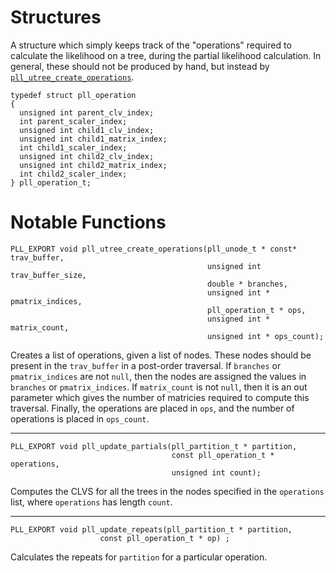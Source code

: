 Structures
================================================================================

A structure which simply keeps track of the "operations" required to calculate
the likelihood on a tree, during the partial likelihood calculation. In general,
these should not be produced by hand, but instead by
[`pll_utree_create_operations`](#Notable-Functions).

```
typedef struct pll_operation
{
  unsigned int parent_clv_index;
  int parent_scaler_index;
  unsigned int child1_clv_index;
  unsigned int child1_matrix_index;
  int child1_scaler_index;
  unsigned int child2_clv_index;
  unsigned int child2_matrix_index;
  int child2_scaler_index;
} pll_operation_t;
```

Notable Functions
================================================================================

```
PLL_EXPORT void pll_utree_create_operations(pll_unode_t * const* trav_buffer,
                                            unsigned int trav_buffer_size,
                                            double * branches,
                                            unsigned int * pmatrix_indices,
                                            pll_operation_t * ops,
                                            unsigned int * matrix_count,
                                            unsigned int * ops_count);
```

Creates a list of operations, given a list of nodes. These nodes should be
present in the `trav_buffer` in a post-order traversal. If `branches` or
`pmatrix_indices` are not `null`, then the nodes are assigned the values in
`branches` or `pmatrix_indices`. If `matrix_count` is not `null`, then it is an
out parameter which gives the number of matricies required to compute this
traversal. Finally, the operations are placed in `ops`, and the number of
operations is placed in `ops_count`.

----

```
PLL_EXPORT void pll_update_partials(pll_partition_t * partition,
                                    const pll_operation_t * operations,
                                    unsigned int count);
```

Computes the CLVS for all the trees in the nodes specified in the `operations`
list, where `operations` has length `count`.

----

```
PLL_EXPORT void pll_update_repeats(pll_partition_t * partition,
                    const pll_operation_t * op) ;
```

Calculates the repeats for `partition` for a particular operation.
